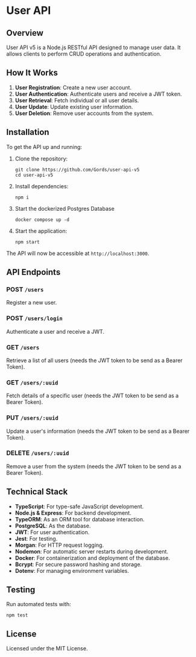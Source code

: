 # User API

## Overview
User API v5 is a Node.js RESTful API designed to manage user data. It allows clients to perform  CRUD operations and authentication.

## How It Works
1. **User Registration**: Create a new user account.
2. **User Authentication**: Authenticate users and receive a JWT token.
3. **User Retrieval**: Fetch individual or all user details.
4. **User Update**: Update existing user information.
5. **User Deletion**: Remove user accounts from the system.

## Installation

To get the API up and running:

1. Clone the repository:
   ```
   git clone https://github.com/Gords/user-api-v5
   cd user-api-v5
   ```

2. Install dependencies:
   ```
   npm i
   ```

3. Start the dockerized Postgres Database
    ```
    docker compose up -d
    ```

4. Start the application:
   ```
   npm start
   ```

The API will now be accessible at `http://localhost:3000`.

## API Endpoints

### POST `/users`
Register a new user.

### POST `/users/login`
Authenticate a user and receive a JWT.

### GET `/users`
Retrieve a list of all users (needs the JWT token to be send as a Bearer Token).

### GET `/users/:uuid`
Fetch details of a specific user (needs the JWT token to be send as a Bearer Token).

### PUT `/users/:uuid`
Update a user's information (needs the JWT token to be send as a Bearer Token).

### DELETE `/users/:uuid`
Remove a user from the system (needs the JWT token to be send as a Bearer Token).

## Technical Stack
- **TypeScript**: For type-safe JavaScript development.
- **Node.js & Express**: For backend development.
- **TypeORM**: As an ORM tool for database interaction.
- **PostgreSQL**: As the database.
- **JWT**: For user authentication.
- **Jest**: For testing.
- **Morgan**: For HTTP request logging.
- **Nodemon**: For automatic server restarts during development.
- **Docker**: For containerization and deployment of the database.
- **Bcrypt**: For secure password hashing and storage.
- **Dotenv**: For managing environment variables.

## Testing

Run automated tests with:

```
npm test
```

## License

Licensed under the MIT License.
